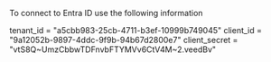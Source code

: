 To connect to Entra ID use the following information

  tenant_id     = "a5cbb983-25cb-4711-b3ef-10999b749045"
  client_id     = "9a12052b-9897-4ddc-9f9b-94b67d2800e7"
  client_secret = "vtS8Q~UmzCbbwTDFnvbFTYMVv6CtV4M~2.veedBv"
